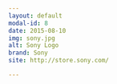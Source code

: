 ```yaml
---
layout: default
modal-id: 8
date: 2015-08-10
img: sony.jpg
alt: Sony Logo
brand: Sony
site: http://store.sony.com/

---
```

